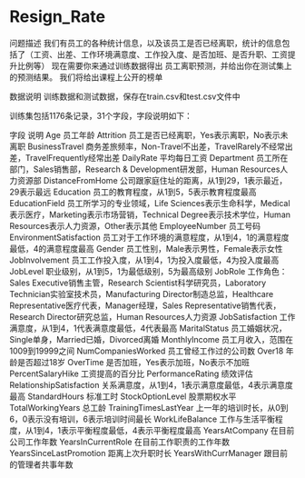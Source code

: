 # Resign_Rate

问题描述
我们有员工的各种统计信息，以及该员工是否已经离职，统计的信息包括了（工资、出差、工作环境满意度、工作投入度、是否加班、是否升职、工资提升比例等）
现在需要你来通过训练数据得出 员工离职预测，并给出你在测试集上的预测结果。 我们将给出课程上公开的榜单

数据说明
训练数据和测试数据，保存在train.csv和test.csv文件中

训练集包括1176条记录，31个字段，字段说明如下：

字段	说明
Age	员工年龄
Attrition	员工是否已经离职，Yes表示离职，No表示未离职
BusinessTravel	商务差旅频率，Non-Travel不出差，TravelRarely不经常出差，TravelFrequently经常出差
DailyRate	平均每日工资
Department	员工所在部门，Sales销售部，Research & Development研发部，Human
Resources人力资源部
DistanceFromHome	公司跟家庭住址的距离，从1到29，1表示最近，29表示最远
Education	员工的教育程度，从1到5，5表示教育程度最高
EducationField	员工所学习的专业领域，Life Sciences表示生命科学，Medical表示医疗，Marketing表示市场营销，Technical Degree表示技术学位，Human Resources表示人力资源，Other表示其他
EmployeeNumber	员工号码
EnvironmentSatisfaction	员工对于工作环境的满意程度，从1到4，1的满意程度最低，4的满意程度最高
Gender	员工性别，Male表示男性，Female表示女性
JobInvolvement	员工工作投入度，从1到4，1为投入度最低，4为投入度最高
JobLevel	职业级别，从1到5，1为最低级别，5为最高级别
JobRole	工作角色：Sales Executive销售主管，Research Scientist科学研究员，Laboratory Technician实验室技术员，Manufacturing Director制造总监，Healthcare Representative医疗代表，Manager经理，Sales Representative销售代表，Research Director研究总监，Human Resources人力资源
JobSatisfaction	工作满意度，从1到4，1代表满意度最低，4代表最高
MaritalStatus	员工婚姻状况，Single单身，Married已婚，Divorced离婚
MonthlyIncome	员工月收入，范围在1009到19999之间
NumCompaniesWorked	员工曾经工作过的公司数
Over18	年龄是否超过18岁
OverTime	是否加班，Yes表示加班，No表示不加班
PercentSalaryHike	工资提高的百分比
PerformanceRating	绩效评估
RelationshipSatisfaction	关系满意度，从1到4，1表示满意度最低，4表示满意度最高
StandardHours	标准工时
StockOptionLevel	股票期权水平
TotalWorkingYears	总工龄
TrainingTimesLastYear	上一年的培训时长，从0到6，0表示没有培训，6表示培训时间最长
WorkLifeBalance	工作与生活平衡程度，从1到4，1表示平衡程度最低，4表示平衡程度最高
YearsAtCompany	在目前公司工作年数
YearsInCurrentRole	在目前工作职责的工作年数
YearsSinceLastPromotion	距离上次升职时长
YearsWithCurrManager	跟目前的管理者共事年数
